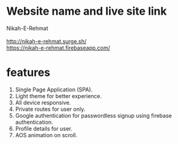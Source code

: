 # Website name and live site link
Nikah-E-Rehmat <br>     
http://nikah-e-rehmat.surge.sh/ <br> 
https://nikah-e-rehmat.firebaseapp.com/
# features
1. Single Page Application (SPA).
2. Light theme for better experience.
3. All device responsive.
4. Private routes for user only.
5. Google authentication for passwordless signup using firebase authentication.
6. Profile details for user.
7. AOS animation on scroll.
